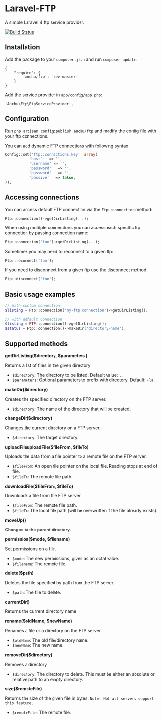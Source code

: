 Laravel-FTP
===========

A simple Laravel 4 ftp service provider.

[![Build Status](https://travis-ci.org/harishanchu/Laravel-FTP.png?branch=master)](https://travis-ci.org/harishanchu/Laravel-FTP)

Installation
------------

Add the package to your `composer.json` and run `composer update`.

    {
        "require": {
            "anchu/ftp": "dev-master"
        }
    }

Add the service provider in `app/config/app.php`:

    'Anchu\Ftp\FtpServiceProvider',

Configuration
------------
Run `php artisan config:publish anchu/ftp` and modify the config file with your ftp connections.

You can add dynamic FTP connections with following syntax

```php
Config::set('ftp::connections.key', array(
           'host'   => '',
           'username' => '',
           'password'   => '',
           'password'   => '',
           'passive'   => false,
));
```

Accessing connections
---------------------
You can access default FTP connection via the `Ftp::connection` method:
```php
Ftp::connection()->getDirListing(...);
```

When using multiple connections you can access each specific ftp connection by passing connection name:
```php
Ftp::connection('foo')->getDirListing(...);
```

Sometimes you may need to reconnect to a given ftp:
```php
Ftp::reconnect('foo');
```

If you need to disconnect from a given ftp use the disconnect method:
```php
Ftp::disconnect('foo');
```

Basic usage examples
------------
```php
// With custom connection
$listing = Ftp::connection('my-ftp-connection')->getDirListing();

// with default connection
$listing = FTP::connection()->getDirListing();
$status = Ftp::connection()->makeDir('directory-name');
```

Supported methods
-----------------
**getDirListing($directory, $parameters )**

Returns a list of files in the given directory

 - `$directory`: The directory to be listed. Default value: `.`.
 - `$parameters`: Optional parameters to prefix with directory. Default: `-la`.

**makeDir($directory)**

Creates the specified directory on the FTP server.

 - `$directory`: The name of the directory that will be created.

**changeDir($directory)**

Changes the current directory on a FTP server.

 - `$directory`: The target directory.

**uploadFileuploadFile($fileFrom, $fileTo)**

Uploads the data from a file pointer to a remote file on the FTP server.

 - `$fileFrom`: An open file pointer on the local file. Reading stops at end of file.
 - `$fileTo`: The remote file path.

**downloadFile($fileFrom, $fileTo)**

Downloads a file from the FTP server

 - `$fileFrom`: The remote file path.
 - `$fileTo`: The local file path (will be overwritten if the file already exists).

**moveUp()**

 Changes to the parent directory.

**permission($mode, $filename)**

Set permissions on a file.

 - `$mode`: The new permissions, given as an octal value.
 - `$filename`: The remote file.

**delete($path)**

Deletes the file specified by path from the FTP server.

 - `$path`: The file to delete.

**currentDir()**

Returns the current directory name

**rename($oldName, $newName)**

Renames a file or a directory on the FTP server.

 - `$oldName`: The old file/directory name.
 - `$newName`: The new name.

**removeDir($directory)**

 Removes a directory

  - `$directory`: The directory to delete. This must be either an absolute or relative path to an empty directory.

**size($remoteFile)**

Returns the size of the given file in bytes.
`Note: Not all servers support this feature.`

 - `$remoteFile`: The remote file.